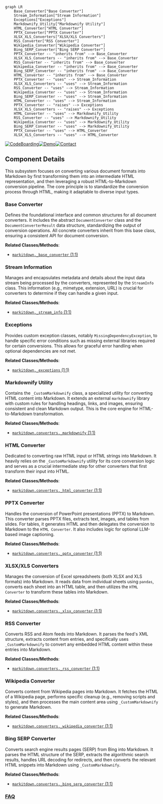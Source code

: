 ```mermaid
graph LR
    Base_Converter["Base Converter"]
    Stream_Information["Stream Information"]
    Exceptions["Exceptions"]
    Markdownify_Utility["Markdownify Utility"]
    HTML_Converter["HTML Converter"]
    PPTX_Converter["PPTX Converter"]
    XLSX_XLS_Converters["XLSX/XLS Converters"]
    RSS_Converter["RSS Converter"]
    Wikipedia_Converter["Wikipedia Converter"]
    Bing_SERP_Converter["Bing SERP Converter"]
    PPTX_Converter -- "inherits from" --> Base_Converter
    XLSX_XLS_Converters -- "inherits from" --> Base_Converter
    RSS_Converter -- "inherits from" --> Base_Converter
    Wikipedia_Converter -- "inherits from" --> Base_Converter
    Bing_SERP_Converter -- "inherits from" --> Base_Converter
    HTML_Converter -- "inherits from" --> Base_Converter
    PPTX_Converter -- "uses" --> Stream_Information
    XLSX_XLS_Converters -- "uses" --> Stream_Information
    RSS_Converter -- "uses" --> Stream_Information
    Wikipedia_Converter -- "uses" --> Stream_Information
    Bing_SERP_Converter -- "uses" --> Stream_Information
    HTML_Converter -- "uses" --> Stream_Information
    PPTX_Converter -- "raises" --> Exceptions
    XLSX_XLS_Converters -- "raises" --> Exceptions
    HTML_Converter -- "uses" --> Markdownify_Utility
    RSS_Converter -- "uses" --> Markdownify_Utility
    Wikipedia_Converter -- "uses" --> Markdownify_Utility
    Bing_SERP_Converter -- "uses" --> Markdownify_Utility
    PPTX_Converter -- "uses" --> HTML_Converter
    XLSX_XLS_Converters -- "uses" --> HTML_Converter
```
[![CodeBoarding](https://img.shields.io/badge/Generated%20by-CodeBoarding-9cf?style=flat-square)](https://github.com/CodeBoarding/GeneratedOnBoardings)[![Demo](https://img.shields.io/badge/Try%20our-Demo-blue?style=flat-square)](https://www.codeboarding.org/demo)[![Contact](https://img.shields.io/badge/Contact%20us%20-%20contact@codeboarding.org-lightgrey?style=flat-square)](mailto:contact@codeboarding.org)

## Component Details

This subsystem focuses on converting various document formats into Markdown by first transforming them into an intermediate HTML representation, and then leveraging a robust HTML-to-Markdown conversion pipeline. The core principle is to standardize the conversion process through HTML, making it adaptable to diverse input types.

### Base Converter
Defines the foundational interface and common structures for all document converters. It includes the abstract `DocumentConverter` class and the `DocumentConverterResult` data structure, standardizing the output of conversion operations. All concrete converters inherit from this base class, ensuring a consistent API for document conversion.


**Related Classes/Methods**:

- <a href="https://github.com/microsoft/markitdown/blob/master/packages/markitdown/src/markitdown/_base_converter.py#L1-L1" target="_blank" rel="noopener noreferrer">`markitdown._base_converter` (1:1)</a>


### Stream Information
Manages and encapsulates metadata and details about the input data stream being processed by the converters, represented by the `StreamInfo` class. This information (e.g., mimetype, extension, URL) is crucial for converters to determine if they can handle a given input.


**Related Classes/Methods**:

- <a href="https://github.com/microsoft/markitdown/blob/master/packages/markitdown/src/markitdown/_stream_info.py#L1-L1" target="_blank" rel="noopener noreferrer">`markitdown._stream_info` (1:1)</a>


### Exceptions
Provides custom exception classes, notably `MissingDependencyException`, to handle specific error conditions such as missing external libraries required for certain conversions. This allows for graceful error handling when optional dependencies are not met.


**Related Classes/Methods**:

- <a href="https://github.com/microsoft/markitdown/blob/master/packages/markitdown/src/markitdown/_exceptions.py#L1-L1" target="_blank" rel="noopener noreferrer">`markitdown._exceptions` (1:1)</a>


### Markdownify Utility
Contains the `_CustomMarkdownify` class, a specialized utility for converting HTML content into Markdown. It extends an external `markdownify` library with custom rules for handling headings, links, and images, ensuring consistent and clean Markdown output. This is the core engine for HTML-to-Markdown transformation.


**Related Classes/Methods**:

- <a href="https://github.com/microsoft/markitdown/blob/master/packages/markitdown/src/markitdown/converters/_markdownify.py#L1-L1" target="_blank" rel="noopener noreferrer">`markitdown.converters._markdownify` (1:1)</a>


### HTML Converter
Dedicated to converting raw HTML input or HTML strings into Markdown. It heavily relies on the `_CustomMarkdownify` utility for its core conversion logic and serves as a crucial intermediate step for other converters that first transform their input into HTML.


**Related Classes/Methods**:

- <a href="https://github.com/microsoft/markitdown/blob/master/packages/markitdown/src/markitdown/converters/_html_converter.py#L1-L1" target="_blank" rel="noopener noreferrer">`markitdown.converters._html_converter` (1:1)</a>


### PPTX Converter
Handles the conversion of PowerPoint presentations (PPTX) to Markdown. This converter parses PPTX files, extracts text, images, and tables from slides. For tables, it generates HTML and then delegates the conversion to Markdown to the `HTML Converter`. It also includes logic for optional LLM-based image captioning.


**Related Classes/Methods**:

- <a href="https://github.com/microsoft/markitdown/blob/master/packages/markitdown/src/markitdown/converters/_pptx_converter.py#L1-L1" target="_blank" rel="noopener noreferrer">`markitdown.converters._pptx_converter` (1:1)</a>


### XLSX/XLS Converters
Manages the conversion of Excel spreadsheets (both XLSX and XLS formats) into Markdown. It reads data from individual sheets using `pandas`, converts each sheet into an HTML table, and then utilizes the `HTML Converter` to transform these tables into Markdown.


**Related Classes/Methods**:

- <a href="https://github.com/microsoft/markitdown/blob/master/packages/markitdown/src/markitdown/converters/_xlsx_converter.py#L1-L1" target="_blank" rel="noopener noreferrer">`markitdown.converters._xlsx_converter` (1:1)</a>


### RSS Converter
Converts RSS and Atom feeds into Markdown. It parses the feed's XML structure, extracts content from entries, and specifically uses `_CustomMarkdownify` to convert any embedded HTML content within these entries into Markdown.


**Related Classes/Methods**:

- <a href="https://github.com/microsoft/markitdown/blob/master/packages/markitdown/src/markitdown/converters/_rss_converter.py#L1-L1" target="_blank" rel="noopener noreferrer">`markitdown.converters._rss_converter` (1:1)</a>


### Wikipedia Converter
Converts content from Wikipedia pages into Markdown. It fetches the HTML of a Wikipedia page, performs specific cleanup (e.g., removing scripts and styles), and then processes the main content area using `_CustomMarkdownify` to generate Markdown.


**Related Classes/Methods**:

- <a href="https://github.com/microsoft/markitdown/blob/master/packages/markitdown/src/markitdown/converters/_wikipedia_converter.py#L1-L1" target="_blank" rel="noopener noreferrer">`markitdown.converters._wikipedia_converter` (1:1)</a>


### Bing SERP Converter
Converts search engine results pages (SERP) from Bing into Markdown. It parses the HTML structure of the SERP, extracts the algorithmic search results, handles URL decoding for redirects, and then converts the relevant HTML snippets into Markdown using `_CustomMarkdownify`.


**Related Classes/Methods**:

- <a href="https://github.com/microsoft/markitdown/blob/master/packages/markitdown/src/markitdown/converters/_bing_serp_converter.py#L1-L1" target="_blank" rel="noopener noreferrer">`markitdown.converters._bing_serp_converter` (1:1)</a>




### [FAQ](https://github.com/CodeBoarding/GeneratedOnBoardings/tree/main?tab=readme-ov-file#faq)